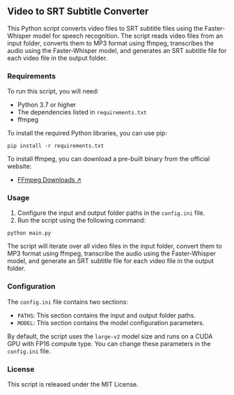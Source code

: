 ## Video to SRT Subtitle Converter

This Python script converts video files to SRT subtitle files using the Faster-Whisper model for speech recognition. The script reads video files from an input folder, converts them to MP3 format using ffmpeg, transcribes the audio using the Faster-Whisper model, and generates an SRT subtitle file for each video file in the output folder.

### Requirements

To run this script, you will need:

- Python 3.7 or higher
- The dependencies listed in `requirements.txt`
- ffmpeg

To install the required Python libraries, you can use pip:

```
pip install -r requirements.txt
```

To install ffmpeg, you can download a pre-built binary from the official website:

- [FFmpeg Downloads ↗](https://www.ffmpeg.org/download.html)

### Usage

1. Configure the input and output folder paths in the `config.ini` file.
2. Run the script using the following command:

```
python main.py
```

The script will iterate over all video files in the input folder, convert them to MP3 format using ffmpeg, transcribe the audio using the Faster-Whisper model, and generate an SRT subtitle file for each video file in the output folder.

### Configuration

The `config.ini` file contains two sections:

- `PATHS`: This section contains the input and output folder paths.
- `MODEL`: This section contains the model configuration parameters.

By default, the script uses the `large-v2` model size and runs on a CUDA GPU with FP16 compute type. You can change these parameters in the `config.ini` file.

### License

This script is released under the MIT License.
